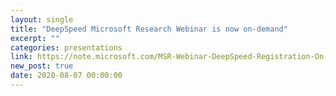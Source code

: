 ```yaml
---
layout: single
title: "DeepSpeed Microsoft Research Webinar is now on-demand"
excerpt: ""
categories: presentations
link: https://note.microsoft.com/MSR-Webinar-DeepSpeed-Registration-On-Demand.html
new_post: true
date: 2020-08-07 00:00:00
---
```

